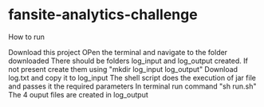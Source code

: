 # fansite-analytics-challenge
How to run

Download this project
OPen the terminal and navigate to the folder downloaded
There should be folders log_input and log_output created. If not present create them using "mkdir log_input log_output"
Download log.txt and copy it to log_input
The shell script does the execution of jar file and passes it the required parameters
In terminal run command "sh run.sh"
The 4 ouput files are created in log_output
